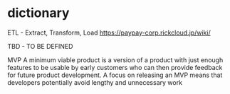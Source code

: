 # dictionary
ETL - Extract, Transform, Load
https://paypay-corp.rickcloud.jp/wiki/

TBD - TO BE DEFINED

MVP
A minimum viable product is a version of a product with just enough features to be usable by early customers who can then provide feedback for future product development. A focus on releasing an MVP means that developers potentially avoid lengthy and unnecessary work
